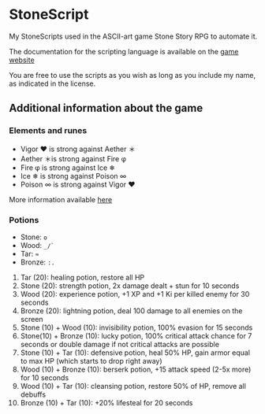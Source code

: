 StoneScript
===========

My StoneScripts used in the ASCII-art game Stone Story RPG to automate it.

The documentation for the scripting language is available on the [game
website](http://stonestoryrpg.com/stonescript/help.txt)

You are free to use the scripts as you wish as long as you include my name,
as indicated in the license.


Additional information about the game
-------------------------------------

### Elements and runes

- Vigor ❤ is strong against Aether ＊
- Aether ＊is strong against Fire φ
- Fire φ is strong against Ice ❄
- Ice ❄ is strong against Poison ∞
- Poison ∞ is strong against Vigor ❤

More information available
[here](https://github.com/Tomotopieces/runestone-in-ssrpg/blob/master/README_EnglishVersion.md)


### Potions

- Stone: `o`
- Wood: `` _/` ``
- Tar: `≈`
- Bronze: `:.`


1.  Tar (20): healing potion, restore all HP
2.  Stone (20): strength potion, 2x damage dealt + stun for 10 seconds
3.  Wood (20): experience potion, +1 XP and +1 Ki per killed enemy for 30
    seconds
4.  Bronze (20): lightning potion, deal 100 damage to all enemies on the screen
5.  Stone (10) + Wood (10): invisibility potion, 100% evasion for 15 seconds
6.  Stone(10) + Bronze (10): lucky potion, 100% critical attack chance for 7
    seconds or double damage if not critical attacks are possible
7.  Stone (10) + Tar (10): defensive potion, heal 50% HP, gain armor equal to 
    max HP (which starts to drop right away)
8.  Wood (10) + Bronze (10): berserk potion, +15 attack speed (2-5x more) for
    10 seconds
9.  Wood (10) + Tar (10): cleansing potion, restore 50% of HP, remove all
    debuffs
10. Bronze (10) + Tar (10): +20% lifesteal for 20 seconds

